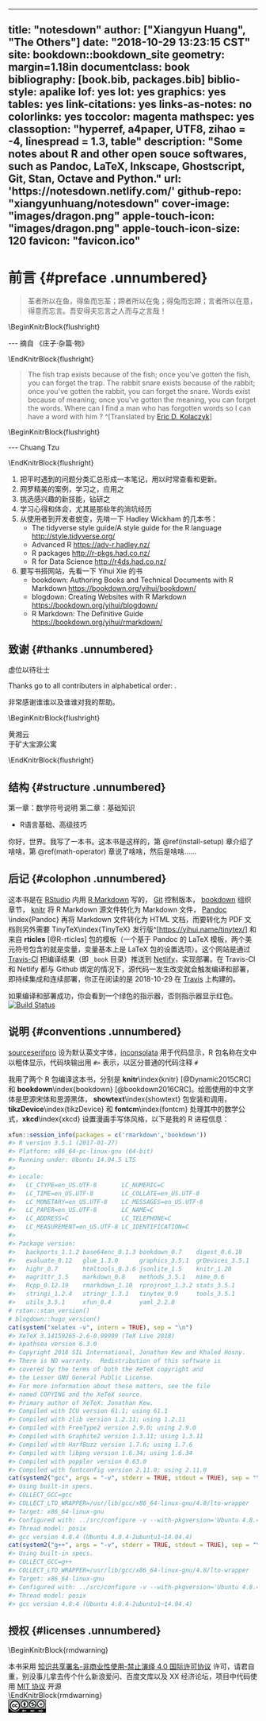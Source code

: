 
---
title: "notesdown"
author: ["Xiangyun Huang", "The Others"]
date: "2018-10-29 13:23:15 CST"
site: bookdown::bookdown_site
geometry: margin=1.18in
documentclass: book
bibliography: [book.bib, packages.bib]
biblio-style: apalike
lof: yes
lot: yes
graphics: yes
tables: yes
link-citations: yes
links-as-notes: no
colorlinks: yes
toccolor: magenta
mathspec: yes
classoption: "hyperref, a4paper, UTF8, zihao = -4, linespread = 1.3, table"
description: "Some notes about R and other open souce softwares, such as Pandoc, LaTeX, Inkscape, Ghostscript, Git, Stan, Octave and Python."
url: 'https\://notesdown.netlify.com/'
github-repo: "xiangyunhuang/notesdown"
cover-image: "images/dragon.png"
apple-touch-icon: "images/dragon.png"
apple-touch-icon-size: 120
favicon: "favicon.ico"
---



# 前言 {#preface .unnumbered}



> 荃者所以在鱼，得鱼而忘荃；蹄者所以在兔；得兔而忘蹄；言者所以在意，得意而忘言。吾安得夫忘言之人而与之言哉！

\BeginKnitrBlock{flushright}<p class="flushright">--- 摘自 《庄子·杂篇·物》</p>\EndKnitrBlock{flushright}

> The fish trap exists because of the fish; once you've gotten the fish, you can forget the trap. The rabbit snare exists because of the rabbit; once you've gotten the rabbit, you can forget the snare. Words exist because of meaning; once you've gotten the meaning, you can forget the words. Where can I find a man who has forgotten words so I can have a word with him ? ^[Translated by [Eric D. Kolaczyk](http://math.bu.edu/people/kolaczyk/teach.html)]

\BeginKnitrBlock{flushright}<p class="flushright">--- Chuang Tzu</p>\EndKnitrBlock{flushright}

1. 把平时遇到的问题分类汇总形成一本笔记，用以时常查看和更新。
2. 网罗精美的案例，学习之，应用之
3. 挑选感兴趣的新技能，钻研之
4. 学习心得和体会，尤其是那些年的淌坑经历
5. 从使用者到开发者蜕变，先啃一下 Hadley Wickham 的几本书：
    + The tidyverse style guide/A style guide for the R language <http://style.tidyverse.org/>
    + Advanced R <https://adv-r.hadley.nz/>
    + R packages <http://r-pkgs.had.co.nz/>
    + R for Data Science <http://r4ds.had.co.nz/>
6. 要写书搭网站，先看一下 Yihui Xie 的书
    + bookdown: Authoring Books and Technical Documents with R Markdown <https://bookdown.org/yihui/bookdown/>
    + blogdown: Creating Websites with R Markdown <https://bookdown.org/yihui/blogdown/>
    + R Markdown: The Definitive Guide <https://bookdown.org/yihui/rmarkdown/>

<!-- The R-Box 的创意来自 VirtualBox OSE，R-Box 容纳的是R基础、统计图形、统计计算、优化算法、统计模型等 -->
<!-- ```{r vbox-ose, echo=FALSE, out.width="55%", fig.cap="The R-Box", fig.link='https://www.virtualbox.org/wiki/Downloads'} -->
<!-- knitr::include_graphics(path = "images/VBoxOSE.png") -->
<!-- ``` -->

## 致谢 {#thanks .unnumbered}

虚位以待壮士

Thanks go to all contributers in alphabetical order: .

非常感谢谁谁以及谁谁对我的帮助。

\BeginKnitrBlock{flushright}<p class="flushright">黄湘云  
于矿大宝源公寓</p>\EndKnitrBlock{flushright}

## 结构 {#structure .unnumbered}

第一章：数学符号说明
第二章：基础知识

- R语言基础、高级技巧

你好，世界。我写了一本书。这本书是这样的，第 \@ref(install-setup) 章介绍了啥啥，第 \@ref(math-operator) 章说了啥啥，然后是啥啥……

## 后记 {#colophon .unnumbered}

这本书是在 [RStudio](https://www.rstudio.com/products/rstudio/download/) 内用 [R Markdown](https://rmarkdown.rstudio.com/) 写的， [Git](https://git-scm.com/) 控制版本， [bookdown](https://bookdown.org/yihui/bookdown/) 组织章节， [knitr](https://yihui.name/knitr/) 将 R Markdown 源文件转化为 Markdown 文件， [Pandoc](http://pandoc.org) \index{Pandoc} 再将 Markdown 文件转化为 HTML 文档，而要转化为 PDF 文档则另外需要 TinyTeX\index{TinyTeX} 发行版^[<https://yihui.name/tinytex/>] 和来自 **rticles** [@R-rticles] 包的模板（一个基于 Pandoc 的 LaTeX 模板，两个美元符号包含的就是变量，变量基本上是 LaTeX 包的设置选项）。这个网站是通过 [Travis-CI](https://travis-ci.org/) 把编译结果（即 `_book` 目录）推送到 [Netlify](https://www.netlify.com/)，实现部署。在 Travis-CI 和 Netlify 都与 Github 绑定的情况下，源代码一发生改变就会触发编译和部署，即持续集成和连续部署，你正在阅读的是 2018-10-29 在 [Travis](https://travis-ci.org/XiangyunHuang/notesdown) 上构建的。

如果编译和部署成功，你会看到一个绿色的指示器，否则指示器显示红色。[![Build Status](https://travis-ci.org/XiangyunHuang/notesdown.svg?branch=master)](https://travis-ci.org/XiangyunHuang/notesdown)

## 说明 {#conventions .unnumbered}

[sourceserifpro](https://ctan.org/pkg/sourceserifpro) 设为默认英文字体，[inconsolata](http://levien.com/type/myfonts/inconsolata.html) 用于代码显示，R 包名称在文中以粗体显示，代码块输出用 `#>` 表示，以区分普通的代码注释 `#`

我用了两个 R 包编译这本书，分别是 **knitr**\index{knitr} [@Dynamic2015CRC] 和 **bookdown**\index{bookdown} [@bookdown2016CRC]。绘图使用的中文字体是思源宋体和思源黑体， **showtext**\index{showtext} 包安装和调用，**tikzDevice**\index{tikzDevice} 和 **fontcm**\index{fontcm} 处理其中的数学公式，**xkcd**\index{xkcd} 设置漫画手写体风格，以下是我的 R 进程信息：


```r
xfun::session_info(packages = c('rmarkdown','bookdown'))
#> R version 3.5.1 (2017-01-27)
#> Platform: x86_64-pc-linux-gnu (64-bit)
#> Running under: Ubuntu 14.04.5 LTS
#> 
#> Locale:
#>   LC_CTYPE=en_US.UTF-8       LC_NUMERIC=C              
#>   LC_TIME=en_US.UTF-8        LC_COLLATE=en_US.UTF-8    
#>   LC_MONETARY=en_US.UTF-8    LC_MESSAGES=en_US.UTF-8   
#>   LC_PAPER=en_US.UTF-8       LC_NAME=C                 
#>   LC_ADDRESS=C               LC_TELEPHONE=C            
#>   LC_MEASUREMENT=en_US.UTF-8 LC_IDENTIFICATION=C       
#> 
#> Package version:
#>   backports_1.1.2 base64enc_0.1.3 bookdown_0.7    digest_0.6.18  
#>   evaluate_0.12   glue_1.3.0      graphics_3.5.1  grDevices_3.5.1
#>   highr_0.7       htmltools_0.3.6 jsonlite_1.5    knitr_1.20     
#>   magrittr_1.5    markdown_0.8    methods_3.5.1   mime_0.6       
#>   Rcpp_0.12.19    rmarkdown_1.10  rprojroot_1.3.2 stats_3.5.1    
#>   stringi_1.2.4   stringr_1.3.1   tinytex_0.9     tools_3.5.1    
#>   utils_3.5.1     xfun_0.4        yaml_2.2.0
# rstan::stan_version()
# blogdown::hugo_version()
cat(system("xelatex -v", intern = TRUE), sep = "\n")
#> XeTeX 3.14159265-2.6-0.99999 (TeX Live 2018)
#> kpathsea version 6.3.0
#> Copyright 2018 SIL International, Jonathan Kew and Khaled Hosny.
#> There is NO warranty.  Redistribution of this software is
#> covered by the terms of both the XeTeX copyright and
#> the Lesser GNU General Public License.
#> For more information about these matters, see the file
#> named COPYING and the XeTeX source.
#> Primary author of XeTeX: Jonathan Kew.
#> Compiled with ICU version 61.1; using 61.1
#> Compiled with zlib version 1.2.11; using 1.2.11
#> Compiled with FreeType2 version 2.9.0; using 2.9.0
#> Compiled with Graphite2 version 1.3.11; using 1.3.11
#> Compiled with HarfBuzz version 1.7.6; using 1.7.6
#> Compiled with libpng version 1.6.34; using 1.6.34
#> Compiled with poppler version 0.63.0
#> Compiled with fontconfig version 2.11.0; using 2.11.0
cat(system2("gcc", args = "-v", stderr = TRUE, stdout = TRUE), sep = "\n")
#> Using built-in specs.
#> COLLECT_GCC=gcc
#> COLLECT_LTO_WRAPPER=/usr/lib/gcc/x86_64-linux-gnu/4.8/lto-wrapper
#> Target: x86_64-linux-gnu
#> Configured with: ../src/configure -v --with-pkgversion='Ubuntu 4.8.4-2ubuntu1~14.04.4' --with-bugurl=file:///usr/share/doc/gcc-4.8/README.Bugs --enable-languages=c,c++,java,go,d,fortran,objc,obj-c++ --prefix=/usr --program-suffix=-4.8 --enable-shared --enable-linker-build-id --libexecdir=/usr/lib --without-included-gettext --enable-threads=posix --with-gxx-include-dir=/usr/include/c++/4.8 --libdir=/usr/lib --enable-nls --with-sysroot=/ --enable-clocale=gnu --enable-libstdcxx-debug --enable-libstdcxx-time=yes --enable-gnu-unique-object --disable-libmudflap --enable-plugin --with-system-zlib --disable-browser-plugin --enable-java-awt=gtk --enable-gtk-cairo --with-java-home=/usr/lib/jvm/java-1.5.0-gcj-4.8-amd64/jre --enable-java-home --with-jvm-root-dir=/usr/lib/jvm/java-1.5.0-gcj-4.8-amd64 --with-jvm-jar-dir=/usr/lib/jvm-exports/java-1.5.0-gcj-4.8-amd64 --with-arch-directory=amd64 --with-ecj-jar=/usr/share/java/eclipse-ecj.jar --enable-objc-gc --enable-multiarch --disable-werror --with-arch-32=i686 --with-abi=m64 --with-multilib-list=m32,m64,mx32 --with-tune=generic --enable-checking=release --build=x86_64-linux-gnu --host=x86_64-linux-gnu --target=x86_64-linux-gnu
#> Thread model: posix
#> gcc version 4.8.4 (Ubuntu 4.8.4-2ubuntu1~14.04.4)
cat(system2("g++", args = "-v", stderr = TRUE, stdout = TRUE), sep = "\n")
#> Using built-in specs.
#> COLLECT_GCC=g++
#> COLLECT_LTO_WRAPPER=/usr/lib/gcc/x86_64-linux-gnu/4.8/lto-wrapper
#> Target: x86_64-linux-gnu
#> Configured with: ../src/configure -v --with-pkgversion='Ubuntu 4.8.4-2ubuntu1~14.04.4' --with-bugurl=file:///usr/share/doc/gcc-4.8/README.Bugs --enable-languages=c,c++,java,go,d,fortran,objc,obj-c++ --prefix=/usr --program-suffix=-4.8 --enable-shared --enable-linker-build-id --libexecdir=/usr/lib --without-included-gettext --enable-threads=posix --with-gxx-include-dir=/usr/include/c++/4.8 --libdir=/usr/lib --enable-nls --with-sysroot=/ --enable-clocale=gnu --enable-libstdcxx-debug --enable-libstdcxx-time=yes --enable-gnu-unique-object --disable-libmudflap --enable-plugin --with-system-zlib --disable-browser-plugin --enable-java-awt=gtk --enable-gtk-cairo --with-java-home=/usr/lib/jvm/java-1.5.0-gcj-4.8-amd64/jre --enable-java-home --with-jvm-root-dir=/usr/lib/jvm/java-1.5.0-gcj-4.8-amd64 --with-jvm-jar-dir=/usr/lib/jvm-exports/java-1.5.0-gcj-4.8-amd64 --with-arch-directory=amd64 --with-ecj-jar=/usr/share/java/eclipse-ecj.jar --enable-objc-gc --enable-multiarch --disable-werror --with-arch-32=i686 --with-abi=m64 --with-multilib-list=m32,m64,mx32 --with-tune=generic --enable-checking=release --build=x86_64-linux-gnu --host=x86_64-linux-gnu --target=x86_64-linux-gnu
#> Thread model: posix
#> gcc version 4.8.4 (Ubuntu 4.8.4-2ubuntu1~14.04.4)
```

## 授权 {#licenses .unnumbered}

\BeginKnitrBlock{rmdwarning}<div class="rmdwarning">本书采用 [知识共享署名-非商业性使用-禁止演绎 4.0 国际许可协议](https://creativecommons.org/licenses/by-nc-nd/4.0/) 许可，请君自重，别没事儿拿去传个什么新浪爱问、百度文库以及 XX 经济论坛，项目中代码使用 [MIT 协议](https://github.com/XiangyunHuang/notesdown/blob/master/LICENSE) 开源</div>\EndKnitrBlock{rmdwarning}
<img src="images/by-nc-nd.svg" width="15%" style="display: block; margin: auto auto auto 0;" />



